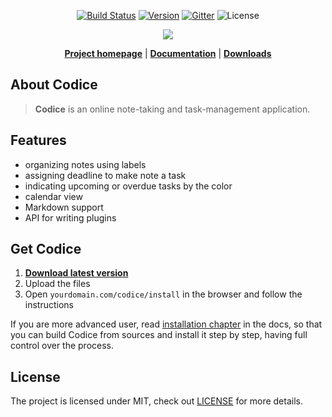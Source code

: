 <p align="center">
<a href="https://travis-ci.org/getcodice/codice"><img src="https://travis-ci.org/getcodice/codice.svg?branch=master" alt="Build Status"></a>
<a href="https://github.com/getcodice/codice/releases"><img src="https://img.shields.io/badge/version-v0.5.0-blue.svg" alt="Version"></a>
<a href="https://gitter.im/getcodice"><img src="https://img.shields.io/gitter/room/getcodice/placeholder.svg" alt="Gitter"></a>
<img src="https://img.shields.io/badge/license-MIT-3E8072.svg" alt="License">
</p>

<p align="center"><a href="http://codice.eu" target="_blank"><img src="http://codice.eu/screenshot.png"></a></p>

<p align="center">
<strong><a href="http://codice.eu">Project homepage</a></strong> | 
<strong><a href="http://codice.eu/docs">Documentation</a></strong> |
<strong><a href="https://github.com/getcodice/codice/releases">Downloads</a></strong>
</p>

## About Codice
> **Codice** is an online note-taking and task-management application.

## Features
- organizing notes using labels
- assigning deadline to make note a task
- indicating upcoming or overdue tasks by the color
- calendar view
- Markdown support
- API for writing plugins

## Get Codice
1. **[Download latest version](https://github.com/getcodice/codice/releases)**
2. Upload the files
3. Open `yourdomain.com/codice/install` in the browser and follow the instructions

If you are more advanced user, read [installation chapter](http://codice.eu/docs) in
the docs, so that you can build Codice from sources and install it step by step, having
full control over the process.

## License
The project is licensed under MIT, check out [LICENSE](LICENSE.md) for more details.
